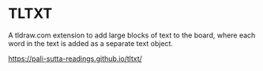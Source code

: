 # TLTXT

A tldraw.com extension to add large blocks of text to the board, where each word in the text is added as a separate text object.

<https://pali-sutta-readings.github.io/tltxt/>

